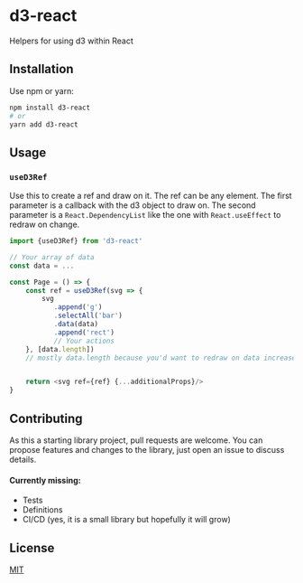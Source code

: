 # d3-react

Helpers for using d3 within React

## Installation

Use npm or yarn:
```bash
npm install d3-react
# or
yarn add d3-react
```

## Usage
### `useD3Ref`
Use this to create a ref and draw on it. The ref can be any element. The first parameter is a callback with the d3 object to draw on. The second parameter is a `React.DependencyList` like the one with `React.useEffect` to redraw on change.
```javascript
import {useD3Ref} from 'd3-react'

// Your array of data
const data = ...

const Page = () => {
    const ref = useD3Ref(svg => {
        svg
           .append('g')
           .selectAll('bar')
           .data(data)
           .append('rect')
           // Your actions
    }, [data.length])
    // mostly data.length because you'd want to redraw on data increase/decrease


    return <svg ref={ref} {...additionalProps}/>
}

```

## Contributing
As this a starting library project, pull requests are welcome. You can propose features and changes to the library, just open an issue to discuss details.

#### Currently missing:
- Tests
- Definitions
- CI/CD (yes, it is a small library but hopefully it will grow)

## License
[MIT](https://choosealicense.com/licenses/mit/)
